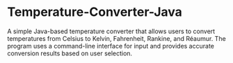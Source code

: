 # Temperature-Converter-Java
A simple Java-based temperature converter that allows users to convert temperatures from Celsius to Kelvin, Fahrenheit, Rankine, and Réaumur. The program uses a command-line interface for input and provides accurate conversion results based on user selection.
